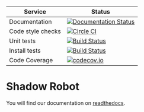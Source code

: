 |     Service       |  Status  |
| ----------------- | -------- |
| Documentation     | [![Documentation Status](https://readthedocs.org/projects/shadow-robot/badge)](http://shadow-robot.readthedocs.org/) |
| Code style checks | [![Circle CI](https://circleci.com/gh/shadow-robot/sr-ros-interface.svg?style=shield)](https://circleci.com/gh/shadow-robot/sr-ros-interface) |
| Unit tests        | [![Build Status](https://img.shields.io/shippable/554b2991edd7f2c052e402be.svg)](https://app.shippable.com/projects/554b2991edd7f2c052e402be) |
| Install tests     | [![Build Status](https://semaphoreci.com/api/v1/projects/11755ff7-a716-4ac2-a7fb-5edb3c7a87b5/518634/shields_badge.svg)](https://semaphoreci.com/andriy/sr-ros-interface) |
| Code Coverage     | [![codecov.io](https://img.shields.io/codecov/c/github/shadow-robot/sr-ros-interface/indigo-devel.svg)](http://codecov.io/github/shadow-robot/sr-ros-interface?branch=indigo-devel)

# Shadow Robot

You will find our documentation on [readthedocs](shadow-robot.readthedocs.org).